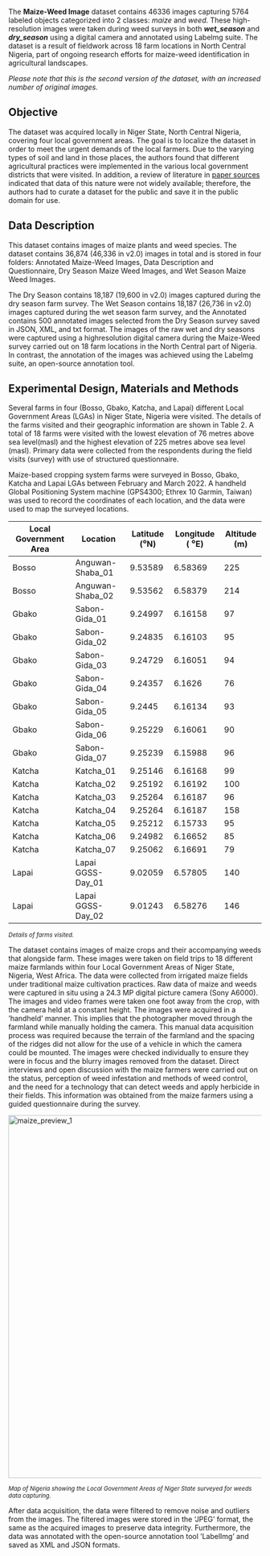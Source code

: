 The **Maize-Weed Image** dataset contains 46336 images capturing 5764 labeled objects categorized into 2 classes: *maize* and *weed*. These high-resolution images were taken during weed surveys in both ***wet_season*** and ***dry_season*** using a digital camera and annotated using Labelmg suite. The dataset is a result of fieldwork across 18 farm locations in North Central Nigeria, part of ongoing research efforts for maize-weed identification in agricultural landscapes.

<i> Please note that this is the second version of the dataset, with an increased number of original images.</i>

## Objective

The dataset was acquired locally in Niger State, North Central Nigeria, covering four local government areas. The goal is to localize the dataset in order to meet the urgent demands of the local farmers. Due to the varying types of soil and land in those places, the authors found that different agricultural practices were implemented in the various local government districts that were visited. In addition, a review of literature in [paper sources](https://www.sciencedirect.com/science/article/pii/S2352340923001488) indicated that data of this nature were not widely available; therefore, the authors had to curate a dataset for the public and save it in the public domain for use.

## Data Description

This dataset contains images of maize plants and weed species. The dataset contains 36,874 (46,336 in v2.0) images in total and is stored in four folders: Annotated Maize-Weed Images, Data Description and Questionnaire, Dry Season Maize Weed Images, and Wet Season Maize Weed Images.

The Dry Season contains 18,187 (19,600 in v2.0) images captured during the dry season farm survey. The Wet Season contains 18,187 (26,736 in v2.0) images captured during the wet season farm survey, and the Annotated contains 500 annotated images selected from the Dry Season survey saved in JSON, XML, and txt format. The images of the raw wet and dry seasons were captured using a highresolution digital camera during the Maize-Weed survey carried out on 18 farm locations in the North Central part of Nigeria. In contrast, the annotation of the images was achieved using the Labelmg suite, an open-source annotation tool.

## Experimental Design, Materials and Methods

Several farms in four (Bosso, Gbako, Katcha, and Lapai) different Local Government Areas (LGAs) in Niger State, Nigeria were visited. The details of the farms visited and their geographic information are shown in Table 2. A total of 18 farms were visited with the lowest elevation of 76 metres above sea level(masl) and the highest elevation of 225 metres above sea level (masl). Primary data were collected from the respondents during the field visits (survey) with use of structured questionnaire. 

Maize-based cropping system farms were surveyed in Bosso, Gbako, Katcha and Lapai LGAs between February and March 2022. A handheld Global Positioning System machine (GPS4300; Ethrex 10 Garmin, Taiwan) was used to record the coordinates of each location, and the data were used to map the surveyed locations. 

| Local Government Area | Location           | Latitude (⁰N) | Longitude ( ⁰E) | Altitude (m) |
|-----------------------|--------------------|---------------|----------------|--------------|
| Bosso                 | Anguwan-Shaba_01   | 9.53589       | 6.58369        | 225          |
| Bosso                 | Anguwan-Shaba_02   | 9.53562       | 6.58379        | 214          |
| Gbako                 | Sabon-Gida_01      | 9.24997       | 6.16158        | 97           |
| Gbako                 | Sabon-Gida_02      | 9.24835       | 6.16103        | 95           |
| Gbako                 | Sabon-Gida_03      | 9.24729       | 6.16051        | 94           |
| Gbako                 | Sabon-Gida_04      | 9.24357       | 6.1626         | 76           |
| Gbako                 | Sabon-Gida_05      | 9.2445        | 6.16134        | 93           |
| Gbako                 | Sabon-Gida_06      | 9.25229       | 6.16061        | 90           |
| Gbako                 | Sabon-Gida_07      | 9.25239       | 6.15988        | 96           |
| Katcha                | Katcha_01          | 9.25146       | 6.16168        | 99           |
| Katcha                | Katcha_02          | 9.25192       | 6.16192        | 100          |
| Katcha                | Katcha_03          | 9.25264       | 6.16187        | 96           |
| Katcha                | Katcha_04          | 9.25264       | 6.16187        | 158          |
| Katcha                | Katcha_05          | 9.25212       | 6.15733        | 95           |
| Katcha                | Katcha_06          | 9.24982       | 6.16652        | 85           |
| Katcha                | Katcha_07          | 9.25062       | 6.16691        | 79           |
| Lapai                 | Lapai GGSS-Day_01  | 9.02059       | 6.57805        | 140          |
| Lapai                 | Lapai GGSS-Day_02  | 9.01243       | 6.58276        | 146          |

<span style="font-size: smaller; font-style: italic;">Details of farms visited.</span>


The dataset contains images of maize crops and their accompanying weeds that alongside farm. These images were taken on field trips to 18 different maize farmlands within four Local Government Areas of Niger State, Nigeria, West Africa. The data were collected from irrigated maize fields under traditional maize cultivation practices. Raw data of maize and weeds were captured in situ using a 24.3 MP digital picture camera (Sony A6000). The images and video frames were taken one foot away from the crop, with the camera held at a constant height. The images were acquired in a ’handheld’ manner. This implies that the photographer moved through the farmland while manually holding the camera. This manual data acquisition process was required because the terrain of the farmland and the spacing of the ridges did not allow for the use of a vehicle in which the camera could be mounted. The images were checked individually to ensure they were in focus and the blurry images removed from the dataset. Direct interviews and open discussion with the maize farmers were carried out on the status, perception of weed infestation and methods of weed control, and the need for a technology that can detect weeds and apply herbicide in their fields. This information was obtained from the maize farmers using a guided questionnaire during the survey.

<img width="721" alt="maize_preview_1" src="https://github.com/dataset-ninja/maize-weed-image/assets/123257559/34f1c5f6-06ac-4d82-acc2-a0d5e3cccfd4">

<span style="font-size: smaller; font-style: italic;">Map of Nigeria showing the Local Government Areas of Niger State surveyed for weeds data capturing.</span>

After data acquisition, the data were filtered to remove noise and outliers from the images. The filtered images were stored in the ‘JPEG’ format, the same as the acquired images to preserve data integrity. Furthermore, the data was annotated with the open-source annotation tool ’LabelImg’ and saved as XML and JSON formats.
